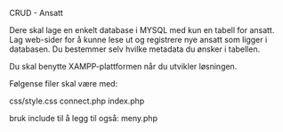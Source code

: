CRUD - Ansatt

Dere skal lage en enkelt database i MYSQL med kun en tabell for ansatt. Lag web-sider for å kunne lese ut og registrere nye ansatt som ligger i databasen. Du bestemmer selv hvilke metadata du ønsker i tabellen.

Du skal benytte XAMPP-plattformen når du utvikler løsningen.

Følgense filer skal være med:

css/style.css
connect.php
index.php

bruk include til å legg til også:
meny.php

